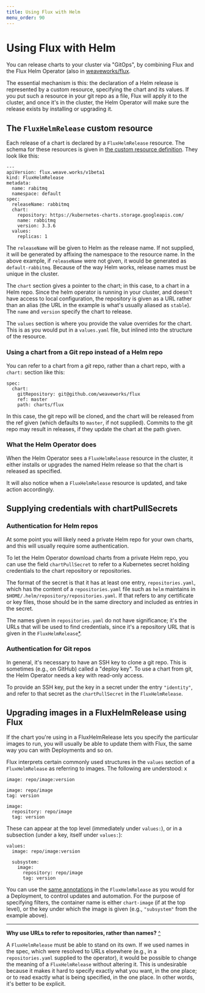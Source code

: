 ```yaml
---
title: Using Flux with Helm
menu_order: 90
---
```


# Using Flux with Helm

You can release charts to your cluster via "GitOps", by combining Flux
and the Flux Helm Operator (also in
[weaveworks/flux](https://github.com/weaveworks/flux).

The essential mechanism is this: the declaration of a Helm release is
represented by a custom resource, specifying the chart and its
values. If you put such a resource in your git repo as a file, Flux
will apply it to the cluster, and once it's in the cluster, the Helm
Operator will make sure the release exists by installing or upgrading
it.

## The `FluxHelmRelease` custom resource

Each release of a chart is declared by a `FluxHelmRelease`
resource. The schema for these resources is given in [the custom
resource definition](../deploy-helm/flux-helm-release-crd.yaml). They
look like this:

```
---
apiVersion: flux.weave.works/v1beta1
kind: FluxHelmRelease
metadata:
  name: rabitmq
  namespace: default
spec:
  releaseName: rabbitmq
  chart:
    repository: https://kubernetes-charts.storage.googleapis.com/
    name: rabbitmq
    version: 3.3.6
  values:
    replicas: 1
```

The `releaseName` will be given to Helm as the release name. If not
supplied, it will be generated by affixing the namespace to the
resource name. In the above example, if `releaseName` were not given,
it would be generated as `default-rabbitmq`. Because of the way Helm
works, release names must be unique in the cluster.

The `chart` section gives a pointer to the chart; in this case, to a
chart in a Helm repo. Since the helm operator is running in your
cluster, and doesn't have access to local configuration, the
repository is given as a URL rather than an alias (the URL in the
example is what's usually aliased as `stable`). The `name` and
`version` specify the chart to release.

The `values` section is where you provide the value overrides for the
chart. This is as you would put in a `values.yaml` file, but inlined
into the structure of the resource.

### Using a chart from a Git repo instead of a Helm repo

You can refer to a chart from a _git_ repo, rather than a chart repo,
with a `chart:` section like this:

```
spec:
  chart:
    gitRepository: git@github.com/weaveworks/flux
    ref: master
    path: charts/flux
```

In this case, the git repo will be cloned, and the chart will be
released from the ref given (which defaults to `master`, if not
supplied). Commits to the git repo may result in releases, if they
update the chart at the path given.

### What the Helm Operator does

When the Helm Operator sees a `FluxHelmRelease` resource in the
cluster, it either installs or upgrades the named Helm release so that
the chart is released as specified.

It will also notice when a `FluxHelmRelease` resource is updated, and
take action accordingly.

## Supplying credentials with chartPullSecrets

### Authentication for Helm repos

At some point you will likely need a private Helm repo for your own
charts, and this will usually require some authentication.

To let the Helm Operator download charts from a private Helm repo, you
can use the field `chartPullSecret` to refer to a Kubernetes secret
holding credentials to the chart repository or repositories.

The format of the secret is that it has at least one entry,
`repositories.yaml`, which has the content of a `repositories.yaml`
file such as `helm` maintains in
`$HOME/.helm/repository/repositories.yaml`. If that refers to any
certificate or key files, those should be in the same directory and
included as entries in the secret.

<a name="cite-why-repo-urls"></a>The names given in
`repositories.yaml` do not have significance; it's the URLs that will
be used to find credentials, since it's a repository URL that is given
in the `FluxHelmRelease`[*](#why-repo-urls).

### Authentication for Git repos

In general, it's necessary to have an SSH key to clone a git
repo. This is sometimes (e.g., on GitHub) called a "deploy key". To
use a chart from git, the Helm Operator needs a key with read-only
access.

To provide an SSH key, put the key in a secret under the entry
`"identity"`, and refer to that secret as the `chartPullSecret` in the
`FluxHelmRelease`.

## Upgrading images in a FluxHelmRelease using Flux

If the chart you're using in a FluxHelmRelease lets you specify the
particular images to run, you will usually be able to update them with
Flux, the same way you can with Deployments and so on.

Flux interprets certain commonly used structures in the `values`
section of a `FluxHelmRelease` as referring to images. The following
are understood:
x
```
image: repo/image:version
```

```
image: repo/image
tag: version
```

```
image:
  repository: repo/image
  tag: version
```

These can appear at the top level (immediately under `values:`), or in
a subsection (under a key, itself under `values:`):

```
values:
  image: repo/image:version

  subsystem:
    image:
      repository: repo/image
      tag: version
```

You can use the [same annotations](./using.md#using-annotations) in
the `FluxHelmRelease` as you would for a Deployment, to control
updates and automation. For the purpose of specifying filters, the
container name is either `chart-image` (if at the top level), or the
key under which the image is given (e.g., `"subsystem"` from the
example above).

-------------

<a name="why-repo-urls">**Why use URLs to refer to repositories, rather than names?**</a> [^](#cite-why-repo-urls)

A `FluxHelmRelease` must be able to stand on its own. If we used names
in the spec, which were resolved to URLs elsewhere (e.g., in a
`repositories.yaml` supplied to the operator), it would be possible to
change the meaning of a `FluxHelmRelease` without altering it. This is
undesirable because it makes it hard to specify exactly what you want,
in the one place; or to read exactly what is being specified, in the
one place. In other words, it's better to be explicit.
